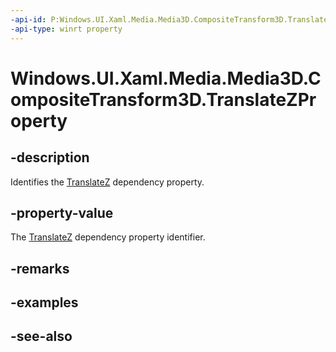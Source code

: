```yaml
---
-api-id: P:Windows.UI.Xaml.Media.Media3D.CompositeTransform3D.TranslateZProperty
-api-type: winrt property
---
```


<!-- Property syntax
public Windows.UI.Xaml.DependencyProperty TranslateZProperty { get; }
-->

# Windows.UI.Xaml.Media.Media3D.CompositeTransform3D.TranslateZProperty

## -description
Identifies the [TranslateZ](compositetransform3d_translatez.md) dependency property.



## -property-value
The [TranslateZ](compositetransform3d_translatez.md) dependency property identifier.

## -remarks

## -examples

## -see-also
